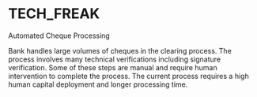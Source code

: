 # TECH_FREAK
Automated Cheque Processing

Bank handles large volumes of cheques in the clearing process. 
The process involves many technical verifications including signature verification. 
Some of these steps are manual and require human intervention to complete the process. 
The current process requires a high human capital deployment and longer processing time.
